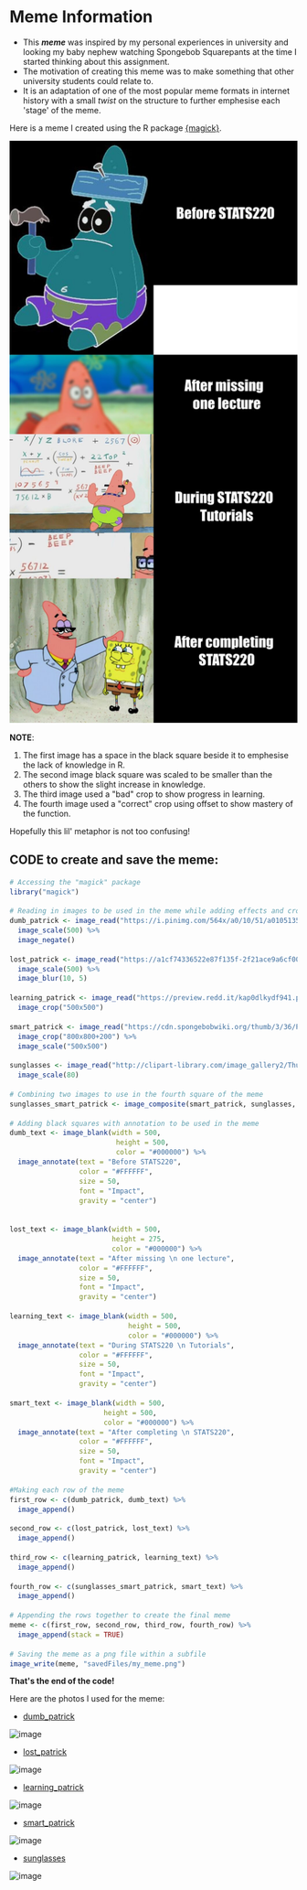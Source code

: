 # Meme Information

- This ***meme*** was inspired by my personal experiences in university and looking my baby nephew watching Spongebob Squarepants at the time I started thinking about this assignment. 
- The motivation of creating this meme was to make something that other university students could relate to. 
- It is an adaptation of one of the most popular meme formats in internet history with a small *twist* on the structure to further emphesise each 'stage' of the meme.

Here is a meme I created using the R package [{magick}](https://cran.r-project.org/web/packages/magick/vignettes/intro.html).

![](my_meme.png)

**NOTE**: 
1. The first image has a space in the black square beside it to emphesise the lack of knowledge in R. 
2. The second image black square was scaled to be smaller than the others to show the slight increase in knowledge. 
3. The third image used a "bad" crop to show progress in learning. 
4. The fourth image used a "correct" crop using offset to show mastery of the function. 

Hopefully this lil' metaphor is not too confusing!

## CODE to create and save the meme:

```r
# Accessing the "magick" package
library("magick")

# Reading in images to be used in the meme while adding effects and cropping/scaling as necessary
dumb_patrick <- image_read("https://i.pinimg.com/564x/a0/10/51/a010513509364b4362e8660c3bc1c0c7.jpg") %>%
  image_scale(500) %>%
  image_negate()

lost_patrick <- image_read("https://a1cf74336522e87f135f-2f21ace9a6cf0052456644b80fa06d4f.ssl.cf2.rackcdn.com/images/characters/large/2800/Patrick-Star.SpongeBob-SquarePants.webp") %>%
  image_scale(500) %>%
  image_blur(10, 5)

learning_patrick <- image_read("https://preview.redd.it/kap0dlkydf941.png?width=640&crop=smart&auto=webp&s=d6bb91f72d44c2c51f263ac663bbae016e6b6146") %>%
  image_crop("500x500")

smart_patrick <- image_read("https://cdn.spongebobwiki.org/thumb/3/36/Patrick_SmartPants_main_image.png/1200px-Patrick_SmartPants_main_image.png") %>%
  image_crop("800x800+200") %>%
  image_scale("500x500")

sunglasses <- image_read("http://clipart-library.com/image_gallery2/Thug-Life-Sunglasses-PNG.png") %>%
  image_scale(80)

# Combining two images to use in the fourth square of the meme
sunglasses_smart_patrick <- image_composite(smart_patrick, sunglasses, offset = "+150+170")

# Adding black squares with annotation to be used in the meme
dumb_text <- image_blank(width = 500, 
                          height = 500, 
                          color = "#000000") %>%
  image_annotate(text = "Before STATS220",
                 color = "#FFFFFF",
                 size = 50,
                 font = "Impact",
                 gravity = "center")


lost_text <- image_blank(width = 500, 
                         height = 275, 
                         color = "#000000") %>%
  image_annotate(text = "After missing \n one lecture",
                 color = "#FFFFFF",
                 size = 50,
                 font = "Impact",
                 gravity = "center")

learning_text <- image_blank(width = 500, 
                             height = 500, 
                             color = "#000000") %>%
  image_annotate(text = "During STATS220 \n Tutorials",
                 color = "#FFFFFF",
                 size = 50,
                 font = "Impact",
                 gravity = "center")

smart_text <- image_blank(width = 500, 
                       height = 500, 
                       color = "#000000") %>%
  image_annotate(text = "After completing \n STATS220",
                 color = "#FFFFFF",
                 size = 50,
                 font = "Impact",
                 gravity = "center")

#Making each row of the meme
first_row <- c(dumb_patrick, dumb_text) %>%
  image_append()

second_row <- c(lost_patrick, lost_text) %>%
  image_append()

third_row <- c(learning_patrick, learning_text) %>%
  image_append()

fourth_row <- c(sunglasses_smart_patrick, smart_text) %>%
  image_append()

# Appending the rows together to create the final meme
meme <- c(first_row, second_row, third_row, fourth_row) %>%
  image_append(stack = TRUE)

# Saving the meme as a png file within a subfile
image_write(meme, "savedFiles/my_meme.png")
```

**That's the end of the code!**

Here are the photos I used for the meme:
- [dumb_patrick](https://i.pinimg.com/564x/a0/10/51/a010513509364b4362e8660c3bc1c0c7.jpg)

![image](https://user-images.githubusercontent.com/81218266/159208290-3edb4d2c-5f49-4b3e-81bc-bc09757d51ba.png)

- [lost_patrick](https://a1cf74336522e87f135f-2f21ace9a6cf0052456644b80fa06d4f.ssl.cf2.rackcdn.com/images/characters/large/2800/Patrick-Star.SpongeBob-SquarePants.webp)

![image](https://user-images.githubusercontent.com/81218266/159208303-02bb05f2-52a8-4cc8-9005-ac1cb31b660c.png)

- [learning_patrick](https://preview.redd.it/kap0dlkydf941.png?width=640&crop=smart&auto=webp&s=d6bb91f72d44c2c51f263ac663bbae016e6b6146)

![image](https://user-images.githubusercontent.com/81218266/159208310-0a861d4a-d570-4020-a4a1-22f7dffb72e2.png)

- [smart_patrick](https://cdn.spongebobwiki.org/thumb/3/36/Patrick_SmartPants_main_image.png/1200px-Patrick_SmartPants_main_image.png)

![image](https://user-images.githubusercontent.com/81218266/159208317-3038a108-c3b9-45f0-820e-8332c543561d.png)

- [sunglasses](http://clipart-library.com/image_gallery2/Thug-Life-Sunglasses-PNG.png)

![image](https://user-images.githubusercontent.com/81218266/159208326-f811144a-16e5-49bf-be29-6a997dd8418f.png)
